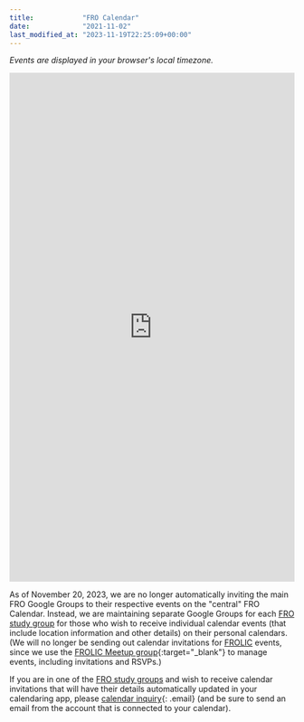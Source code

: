 ```yaml
---
title:            "FRO Calendar"
date:             "2021-11-02"
last_modified_at: "2023-11-19T22:25:09+00:00"
---
```


_Events are displayed in your browser's local timezone._
<iframe src="https://calendar.google.com/calendar/embed?height=900&amp;wkst=2&amp;bgcolor=%23ffffff&amp;src=40f01nra8cp4sk8ltkcmehp4jc%40group.calendar.google.com&amp;color=%233F51B5&amp;showTitle=0&amp;showPrint=0&amp;showCalendars=0&amp;mode=MONTH" style="border-width:0" width="100%" height="900" frameborder="0" scrolling="no"></iframe>

As of November 20, 2023, we are no longer automatically inviting the main FRO Google Groups to their respective events on the "central" FRO Calendar. Instead, we are maintaining separate Google Groups for each [FRO study group](/study-groups/) for those who wish to receive individual calendar events (that include location information and other details) on their personal calendars. (We will no longer be sending out calendar invitations for [FROLIC](/social-events/) events, since we use the [FROLIC Meetup group](https://www.meetup.com/FROLIC-Denver/){:target="&lowbar;blank"} to manage events, including invitations and RSVPs.)

If you are in one of the [FRO study groups](/study-groups/) and wish to receive calendar invitations that will have their details automatically updated in your calendaring app, please [calendar inquiry](){: .email} (and be sure to send an email from the account that is connected to your calendar).
